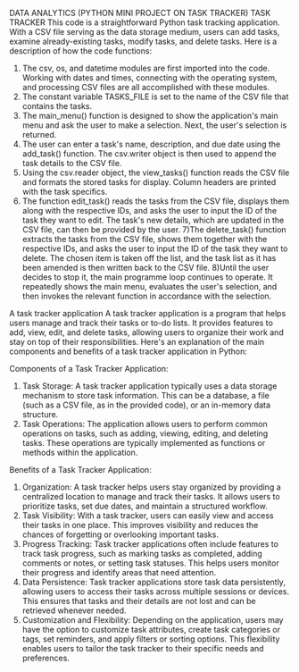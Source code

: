 DATA ANALYTICS (PYTHON MINI PROJECT ON TASK TRACKER)
TASK TRACKER
This code is a straightforward Python task tracking application. With a CSV file serving as the data storage medium, users can add tasks, examine already-existing tasks, modify tasks, and delete tasks. Here is a description of how the code functions:
1) The csv, os, and datetime modules are first imported into the code. Working with dates and times, connecting with the operating system, and processing CSV files are all accomplished with these modules.
2) The constant variable TASKS_FILE is set to the name of the CSV file that contains the tasks.
3) The main_menu() function is designed to show the application's main menu and ask the user to make a selection. Next, the user's selection is returned.
4) The user can enter a task's name, description, and due date using the add_task() function. The csv.writer object is then used to append the task details to the CSV file.
5) Using the csv.reader object, the view_tasks() function reads the CSV file and formats the stored tasks for display. Column headers are printed with the task specifics.
6) The function edit_task() reads the tasks from the CSV file, displays them along with the respective IDs, and asks the user to input the ID of the task they want to edit. The task's new details, which are updated in the CSV file, can then be provided by the user.
7)The delete_task() function extracts the tasks from the CSV file, shows them together with the respective IDs, and asks the user to input the ID of the task they want to delete. The chosen item is taken off the list, and the task list as it has been amended is then written back to the CSV file.
8)Until the user decides to stop it, the main programme loop continues to operate. It repeatedly shows the main menu, evaluates the user's selection, and then invokes the relevant function in accordance with the selection.


A task tracker application
A task tracker application is a program that helps users manage and track their tasks or to-do lists. It provides features to add, view, edit, and delete tasks, allowing users to organize their work and stay on top of their responsibilities. Here's an explanation of the main components and benefits of a task tracker application in Python:

Components of a Task Tracker Application:
1. Task Storage: A task tracker application typically uses a data storage mechanism to store task information. This can be a database, a file (such as a CSV file, as in the provided code), or an in-memory data structure.
2. Task Operations: The application allows users to perform common operations on tasks, such as adding, viewing, editing, and deleting tasks. These operations are typically implemented as functions or methods within the application.

Benefits of a Task Tracker Application:
1. Organization: A task tracker helps users stay organized by providing a centralized location to manage and track their tasks. It allows users to prioritize tasks, set due dates, and maintain a structured workflow.
2. Task Visibility: With a task tracker, users can easily view and access their tasks in one place. This improves visibility and reduces the chances of forgetting or overlooking important tasks.
3. Progress Tracking: Task tracker applications often include features to track task progress, such as marking tasks as completed, adding comments or notes, or setting task statuses. This helps users monitor their progress and identify areas that need attention.
4. Data Persistence: Task tracker applications store task data persistently, allowing users to access their tasks across multiple sessions or devices. This ensures that tasks and their details are not lost and can be retrieved whenever needed.
5. Customization and Flexibility: Depending on the application, users may have the option to customize task attributes, create task categories or tags, set reminders, and apply filters or sorting options. This flexibility enables users to tailor the task tracker to their specific needs and preferences.


